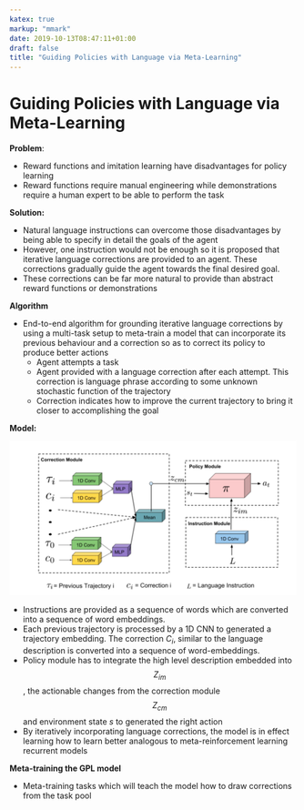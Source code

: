 ```yaml
---
katex: true
markup: "mmark"
date: 2019-10-13T08:47:11+01:00
draft: false
title: "Guiding Policies with Language via Meta-Learning"
---
```


# Guiding Policies with Language via Meta-Learning

**Problem**:

* Reward functions and imitation learning have disadvantages for policy learning
* Reward functions require manual engineering while demonstrations require a human expert to be able to perform the task

**Solution:**

* Natural language instructions can overcome those disadvantages by being able to specify in detail the goals of the agent
* However, one instruction would not be enough so it is proposed that iterative language corrections are provided to an agent. These corrections gradually guide the agent towards the final desired goal.
* These corrections can be far more natural to provide than abstract reward functions or demonstrations

**Algorithm**

* End-to-end algorithm for grounding iterative language corrections by using a multi-task setup to meta-train a model that can incorporate its previous behaviour and a correction so as to correct its policy to produce better actions
	* Agent attempts a task
	* Agent provided with a language correction after each attempt. This correction is language phrase according to some unknown stochastic function of the trajectory
	* Correction indicates how to improve the current trajectory to bring it closer to accomplishing the goal

**Model:**

![Screenshot 2019-02-26 at 23.13.35.png](/attachments/e33ef43b.png)
* Instructions are provided as a sequence of words which are converted into a sequence of word embeddings.
* Each previous trajectory is processed by a 1D CNN to generated a trajectory embedding. The correction $C_i$, similar to the language description is converted into a sequence of word-embeddings.
* Policy module has to integrate the high level description embedded into $$Z_{im}$$, the actionable changes from the correction module $$Z_{cm}$$ and environment state _s_ to generated the right action
* By iteratively incorporating language corrections, the model is in effect learning how to learn better analogous to meta-reinforcement learning recurrent models

**Meta-training the GPL model**

* Meta-training tasks which will teach the model how to draw corrections from the task pool